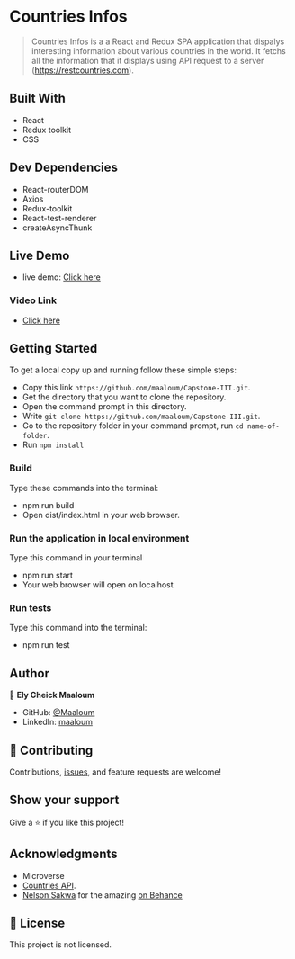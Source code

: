 # Countries Infos

> Countries Infos is a a React and Redux SPA application that dispalys interesting information about various countries in the world.
> It fetchs all the information that it displays using API request to a server (https://restcountries.com).



## Built With

- React
- Redux toolkit
- CSS

## Dev Dependencies

- React-routerDOM
- Axios
- Redux-toolkit
- React-test-renderer
- createAsyncThunk

## Live Demo

- live demo: [Click here](https://6350036769ae9f160842f31c--musical-kitsune-a1d0c0.netlify.app/)

### Video Link

- [Click here](https://drive.google.com/file/d/1okzf6kBq-Jix3BmyIUbk_iKrl_v4HzXz/view?usp=sharing)

## Getting Started

To get a local copy up and running follow these simple steps:

- Copy this link `https://github.com/maaloum/Capstone-III.git`.
- Get the directory that you want to clone the repository.
- Open the command prompt in this directory.
- Write `git clone https://github.com/maaloum/Capstone-III.git`.
- Go to the repository folder in your command prompt, run `cd name-of-folder`.
- Run `npm install`

### Build

Type these commands into the terminal:

- npm run build
- Open dist/index.html in your web browser.

### Run the application in local environment

Type this command in your terminal

- npm run start
- Your web browser will open on localhost

### Run tests

Type this command into the terminal:

- npm run test

## Author

👤 **Ely Cheick Maaloum**

- GitHub: [@Maaloum](https://github.com/maaloum)
- LinkedIn: [maaloum](https://www.linkedin.com/in/ely-cheikh-maaloum-075a79135/)

## 🤝 Contributing

Contributions, [issues](https://github.com/yasinabdmahmood/Country-facts/issues), and feature requests are welcome!

## Show your support

Give a ⭐️ if you like this project!

## Acknowledgments

- Microverse
- [Countries API](https://restcountries.com/v3.1/all).
- [ Nelson Sakwa](https://www.behance.net/sakwadesignstudio) for the amazing [on Behance](<https://www.behance.net/gallery/31579789/Ballhead-App-(Free-PSDs)>)

## 📝 License

This project is not licensed.

